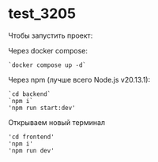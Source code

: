 # test_3205

Чтобы запустить проект:</br>

Через docker compose: 

    `docker compose up -d`

Через npm (лучше  всего Node.js v20.13.1):</br>

    `cd backend`
    `npm i`
    'npm run start:dev'

Открываем новый терминал</br>

    'cd frontend'
    'npm i'
    'npm run dev'
